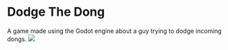 # Dodge The Dong

  A game made using the Godot engine about a guy trying to dodge incoming dongs.
  ![](https://media.giphy.com/media/hqm1JLFKZziVke5c0G/giphy.gif)
